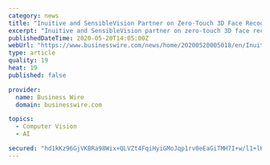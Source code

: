 ```yaml
---
category: news
title: "Inuitive and SensibleVision Partner on Zero-Touch 3D Face Recognition"
excerpt: "Inuitive and SensibleVision partner on zero-touch 3D face recognition to eliminate common sources of contact and keep customers and employees safe."
publishedDateTime: 2020-05-20T14:05:00Z
webUrl: "https://www.businesswire.com/news/home/20200520005018/en/Inuitive-SensibleVision-Partner-Zero-Touch-3D-Face-Recognition"
type: article
quality: 19
heat: 19
published: false

provider:
  name: Business Wire
  domain: businesswire.com

topics:
  - Computer Vision
  - AI

secured: "hd1kKz96GjVKBRa98Wix+QLVZt4FqiHyiGMoJqp1rv0eEaGiTMH7I+w/l1+lKtzRL8v3XRWhY6U8XapGUHKZbUcaxM1VzWH2B5OCT4DVf1KXnGZIEQkejkZXQ2CaEDl+umha6Xapl7q2Cl/4dmEHPXdLcbEnYv6x5fNIO08nwy8cCl9gvni7TDxIDil3r7LC51QzJDh9C0HURyduPf+bOzk4+aBE1dDoThAg/hdWl1jOV6UmzI42nthcDtBusHidWcRr4Ur5nrAo0g6FTN4FNMUcal4vbyE1L4LjQtUm6IAw2HgVaxlXxDjyClLgS0EP;SXOFECu05Y5FU0AVl3zAkA=="
---
```


